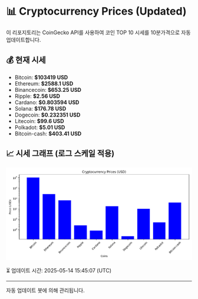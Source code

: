 
# 📊 Cryptocurrency Prices (Updated)

이 리포지토리는 CoinGecko API를 사용하여 코인 TOP 10 시세를 10분가격으로 자동 업데이트합니다.

## 💰 현재 시세
- Bitcoin: **$103419 USD**
- Ethereum: **$2588.1 USD**
- Binancecoin: **$653.25 USD**
- Ripple: **$2.56 USD**
- Cardano: **$0.803594 USD**
- Solana: **$176.78 USD**
- Dogecoin: **$0.232351 USD**
- Litecoin: **$99.6 USD**
- Polkadot: **$5.01 USD**
- Bitcoin-cash: **$403.41 USD**

## 📈 시세 그래프 (로그 스케일 적용)
![Crypto Prices](crypto_prices.png)

⏳ 업데이트 시간: 2025-05-14 15:45:07 (UTC)

---
자동 업데이트 봇에 의해 관리됩니다.

